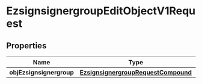 
# EzsignsignergroupEditObjectV1Request

## Properties
Name | Type | Description | Notes
------------ | ------------- | ------------- | -------------
**objEzsignsignergroup** | [**EzsignsignergroupRequestCompound**](EzsignsignergroupRequestCompound.md) |  | 



